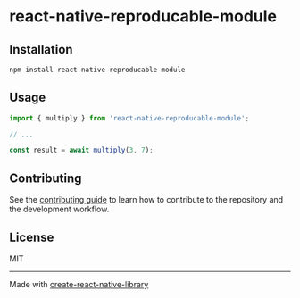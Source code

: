 # react-native-reproducable-module

 

## Installation

```sh
npm install react-native-reproducable-module
```

## Usage


```js
import { multiply } from 'react-native-reproducable-module';

// ...

const result = await multiply(3, 7);
```


## Contributing

See the [contributing guide](CONTRIBUTING.md) to learn how to contribute to the repository and the development workflow.

## License

MIT

---

Made with [create-react-native-library](https://github.com/callstack/react-native-builder-bob)
